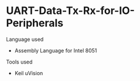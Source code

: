 # UART-Data-Tx-Rx-for-IO-Peripherals

Language used
  - Assembly Language for Intel 8051

Tools used
  - Keil uVision
